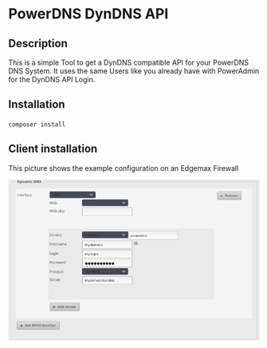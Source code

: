 # PowerDNS DynDNS API

## Description

This is a simple Tool to get a DynDNS compatible API for your PowerDNS DNS System. It uses the same Users like you already have with PowerAdmin for the DynDNS API Login.

## Installation

`composer install`

## Client installation

This picture shows the example configuration on an Edgemax Firewall

![configuration example](https://raw.githubusercontent.com/berkutta/powerdns_dyndns/master/edgemax.png)